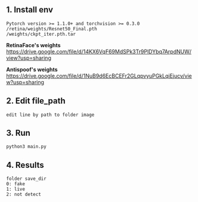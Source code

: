 ## 1. Install env

  ```
Pytorch version >= 1.1.0+ and torchvision >= 0.3.0
/retina/weights/Resnet50_Final.pth
/weights/ckpt_iter.pth.tar
  ```
**RetinaFace's weights**  
https://drive.google.com/file/d/14KX6VqF69MdSPk3Tr9PlDYbq7ArpdNUW/view?usp=sharing
  
**Antispoof's weights**  
https://drive.google.com/file/d/1NuB9d6EcBCEFr2GLqpvyuPGkLqiEjucv/view?usp=sharing

## 2. Edit file_path

  ```
edit line by path to folder image
  ```
  
## 3. Run 
  ```
python3 main.py
  ```
## 4. Results
```
folder save_dir
0: fake
1: live
2: not detect
```

